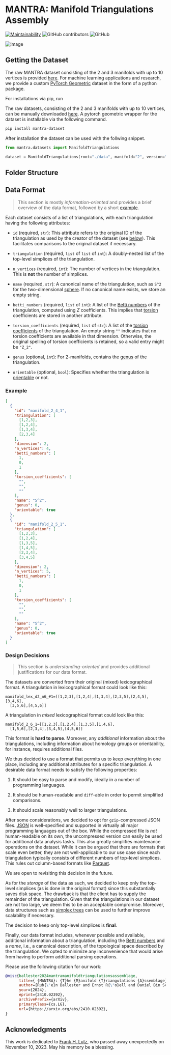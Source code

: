 # MANTRA: Manifold Triangulations Assembly

[![Maintainability](https://api.codeclimate.com/v1/badges/82f86d7e2f0aae342055/maintainability)](https://codeclimate.com/github/aidos-lab/MANTRA/maintainability) ![GitHub contributors](https://img.shields.io/github/contributors/aidos-lab/MANTRA) ![GitHub](https://img.shields.io/github/license/aidos-lab/MANTRA) 

![image](_static/manifold_triangulation_orbit.gif)

## Getting the Dataset

The raw MANTRA dataset consisting of the $2$ and $3$ manifolds with up to $10$ vertices 
is provided [here](https://github.com/aidos-lab/mantra/releases/latest). 
For machine learning applications and research, we provide a custom [PyTorch Geometric](https://pytorch-geometric.readthedocs.io/en/stable/) dataset in the form of a python package. 

For installations via pip, run  

The raw datasets, consisting of the 2 and 3 manifolds with up to 10
vertices, can be manually downloaded 
[here](https://github.com/aidos-lab/mantra/releases/latest). 
A pytorch geometric wrapper for the dataset is installable via the following 
command.

```python
pip install mantra-dataset
```

After installation the dataset can be used with the follwing snippet.

```python
from mantra.datasets import ManifoldTriangulations

dataset = ManifoldTriangulations(root="./data", manifold="2", version="latest")
```

## Folder Structure

## Data Format

> This section is mostly *information-oriented* and provides a brief
> overview of the data format, followed by a short [example](#example).

Each dataset consists of a list of triangulations, with each
triangulation having the following attributes:

* `id` (required, `str`): This attribute refers to the original ID of
  the triangulation as used by the creator of the dataset (see
  [below](#acknowledgments)). This facilitates comparisons to the
  original dataset if necessary.

* `triangulation` (required, `list` of `list` of `int`): A doubly-nested
  list of the top-level simplices of the triangulation.

* `n_vertices` (required, `int`): The number of vertices in the
  triangulation. This is **not** the number of simplices.

* `name` (required, `str`): A canonical name of the triangulation, such
  as `S^2` for the two-dimensional [sphere](https://en.wikipedia.org/wiki/N-sphere).
  If no canonical name exists, we store an empty string.

* `betti_numbers` (required, `list` of `int`): A list of the [Betti
  numbers](https://en.wikipedia.org/wiki/Betti_number) of the
  triangulation, computed using $Z$ coefficients. This implies that
  [torsion](https://en.wikipedia.org/wiki/Homology_(mathematics))
  coefficients are stored in another attribute.

* `torsion_coefficients` (required, `list` of `str`): A list of the
  [torsion
  coefficients](https://en.wikipedia.org/wiki/Homology_(mathematics)) of
  the triangulation. An empty string `""` indicates that no torsion
  coefficients are available in that dimension. Otherwise, the original
  spelling of torsion coefficients is retained, so a valid entry might
  be `"Z_2"`. 

* `genus` (optional, `int`): For 2-manifolds, contains the
  [genus](https://en.wikipedia.org/wiki/Genus_(mathematics)) of the
  triangulation.

* `orientable` (optional, `bool`): Specifies whether the triangulation
  is [orientable](https://en.wikipedia.org/wiki/Orientability) or not.

### Example

```json
[
  {
    "id": "manifold_2_4_1",
    "triangulation": [
      [1,2,3],
      [1,2,4],
      [1,3,4],
      [2,3,4]
    ],
    "dimension": 2,
    "n_vertices": 4,
    "betti_numbers": [
      1,
      0,
      1
    ],
    "torsion_coefficients": [
      "",
      "",
      ""
    ],
    "name": "S^2",
    "genus": 0,
    "orientable": true
  },
  {
    "id": "manifold_2_5_1",
    "triangulation": [
      [1,2,3],
      [1,2,4],
      [1,3,5],
      [1,4,5],
      [2,3,4],
      [3,4,5]
    ],
    "dimension": 2,
    "n_vertices": 5,
    "betti_numbers": [
      1,
      0,
      1
    ],
    "torsion_coefficients": [
      "",
      "",
      ""
    ],
    "name": "S^2",
    "genus": 0,
    "orientable": true
  }
]
```

### Design Decisions

> This section is *understanding-oriented* and provides additional
> justifications for our data format.

The datasets are converted from their original (mixed) lexicographical
format. A triangulation in lexicographical format could look like this:

```
manifold_lex_d2_n6_#1=[[1,2,3],[1,2,4],[1,3,4],[2,3,5],[2,4,5],[3,4,6],
  [3,5,6],[4,5,6]]
```

A triangulation in *mixed* lexicographical format could look like this:

```
manifold_2_6_1=[[1,2,3],[1,2,4],[1,3,5],[1,4,6],
  [1,5,6],[2,3,4],[3,4,5],[4,5,6]]
```

This format is **hard to parse**. Moreover, any *additional* information
about the triangulations, including information about homology groups or
orientability, for instance, requires additional files.

We thus decided to use a format that permits us to keep everything in
one place, including any additional attributes for a specific
triangulation. A desirable data format needs to satisfy the following
properties:

1. It should be easy to parse and modify, ideally in a number of
   programming languages.

2. It should be human-readable and `diff`-able in order to permit
   simplified comparisons.

3. It should scale reasonably well to larger triangulations.

After some considerations, we decided to opt for `gzip`-compressed JSON
files. [JSON](https://www.json.org) is well-specified and supported in
virtually all major programming languages out of the box. While the
compressed file is *not* human-readable on its own, the uncompressed
version can easily be used for additional data analysis tasks. This also
greatly simplifies maintenance operations on the dataset. While it can
be argued that there are formats that scale even better, they are
not well-applicable to our use case since each triangulation
typically consists of different numbers of top-level simplices. This
rules out column-based formats like [Parquet](https://parquet.apache.org/).

We are open to revisiting this decision in the future.

As for the *storage* of the data as such, we decided to keep only the
top-level simplices (as is done in the original format) since this
substantially saves disk space. The drawback is that the client has to
supply the remainder of the triangulation. Given that the triangulations
in our dataset are not too large, we deem this to be an acceptable
compromise. Moreover, data structures such as [simplex
trees](https://en.wikipedia.org/wiki/Simplex_tree) can be used to
further improve scalability if necessary.

The decision to keep only top-level simplices is **final**.

Finally, our data format includes, whenever possible and available,
additional information about a triangulation, including the [Betti
numbers](https://en.wikipedia.org/wiki/Betti_number) and a *name*,
i.e., a canonical description, of the topological space described
by the triangulation. We opted to minimize any inconvenience that
would arise from having to perform additional parsing operations.

Please use the following citation for our work:

```bibtex
@misc{ballester2024mantramanifoldtriangulationsassemblage,
      title={ {MANTRA}: {T}he {M}anifold {T}riangulations {A}ssemblage}, 
      author={Rub{\'e}n Ballester and Ernst R{\"o}ell and Daniel Bin Schmid and Mathieu Alain and Sergio Escalera and Carles Casacuberta and Bastian Rieck},
      year={2024},
      eprint={2410.02392},
      archivePrefix={arXiv},
      primaryClass={cs.LG},
      url={https://arxiv.org/abs/2410.02392}, 
}
```

## Acknowledgments

This work is dedicated to [Frank H. Lutz](https://www3.math.tu-berlin.de/IfM/Nachrufe/Frank_Lutz/stellar/),
who passed away unexpectedly on November 10, 2023. May his memory be
a blessing.
